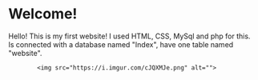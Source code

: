 <h1>Welcome!</h1>
Hello! This is my first website! I used HTML, CSS, MySql and php for this. <br>
Is connected with a database named "Index", have one table named "website".

            <img src="https://i.imgur.com/cJQXMJe.png" alt="">
